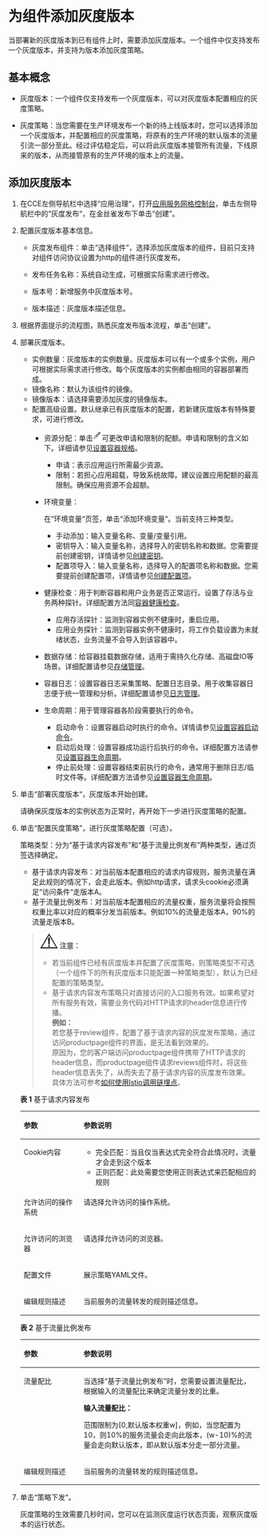 # 为组件添加灰度版本<a name="cce_01_0039"></a>

当部署新的灰度版本到已有组件上时，需要添加灰度版本。一个组件中仅支持发布一个灰度版本，并支持为版本添加灰度策略。

## 基本概念<a name="section695502711820"></a>

-   灰度版本：一个组件仅支持发布一个灰度版本，可以对灰度版本配置相应的灰度策略。

-   灰度策略：当您需要在生产环境发布一个新的待上线版本时，您可以选择添加一个灰度版本，并配置相应的灰度策略，将原有的生产环境的默认版本的流量引流一部分至此。经过评估稳定后，可以将此灰度版本接管所有流量，下线原来的版本，从而接管原有的生产环境的版本上的流量。

## 添加灰度版本<a name="section207383441272"></a>

1.  在CCE左侧导航栏中选择“应用治理“，打开[应用服务网格控制台](https://console.huaweicloud.com/istio/)，单击左侧导航栏中的“灰度发布“，在金丝雀发布下单击“创建”。
2.  配置灰度版本基本信息。
    -   灰度发布组件：单击“选择组件”，选择添加灰度版本的组件，目前只支持对组件访问协议设置为http的组件进行灰度发布。
    -   发布任务名称：系统自动生成，可根据实际需求进行修改。
    -   版本号：新增服务中灰度版本号。

    -   版本描述：灰度版本描述信息。

3.  根据界面提示的流程图，熟悉灰度发布版本流程，单击“创建”。
4.  部署灰度版本。
    -   实例数量：灰度版本的实例数量。灰度版本可以有一个或多个实例，用户可根据实际需求进行修改。每个灰度版本的实例都由相同的容器部署而成。
    -   镜像名称：默认为该组件的镜像。
    -   镜像版本：请选择需要添加灰度的镜像版本。
    -   配置高级设置。默认继承已有灰度版本的配置，若新建灰度版本有特殊要求，可进行修改。
        -   资源分配：单击![](figures/icon-edit.png)可更改申请和限制的配额。申请和限制的含义如下。详细请参见[设置容器规格](设置容器规格.md)。
            -   申请：表示应用运行所需最少资源。
            -   限制：若担心应用超载，导致系统故障。建议设置应用配额的最高限制。确保应用资源不会超额。

        -   环境变量：

            在“环境变量“页签，单击“添加环境变量“。当前支持三种类型。

            -   手动添加：输入变量名称、变量/变量引用。
            -   密钥导入：输入变量名称，选择导入的密钥名称和数据。您需要提前创建密钥，详情请参见[创建密钥](创建密钥.md)。
            -   配置项导入：输入变量名称，选择导入的配置项名称和数据。您需要提前创建配置项，详情请参见[创建配置项](创建配置项.md)。

        -   健康检查：用于判断容器和用户业务是否正常运行。设置了存活与业务两种探针。详细配置方法同[容器健康检查](容器健康检查.md)。
            -   应用存活探针：监测到容器实例不健康时，重启应用。
            -   应用业务探针：监测到容器实例不健康时，将工作负载设置为未就绪状态，业务流量不会导入到该容器中。

        -   数据存储：给容器挂载数据存储，适用于需持久化存储、高磁盘IO等场景。详细配置请参见[存储管理](存储管理.md)。
        -   容器日志：设置容器日志采集策略、配置日志目录。用于收集容器日志便于统一管理和分析。详细配置请参见[日志管理](日志管理.md)。
        -   生命周期：用于管理容器各阶段需要执行的命令。
            -   启动命令：设置容器启动时执行的命令。详情请参见[设置容器启动命令](设置容器启动命令.md)。
            -   启动后处理：设置容器成功运行后执行的命令。详细配置方法请参见[设置容器生命周期](设置容器生命周期.md)。
            -   停止前处理：设置容器结束前执行的命令，通常用于删除日志/临时文件等。详细配置方法请参见[设置容器生命周期](设置容器生命周期.md)。



5.  单击“部署灰度版本“，灰度版本开始创建。

    请确保灰度版本的实例状态为正常时，再开始下一步进行灰度策略的配置。

6.  单击“配置灰度策略”，进行灰度策略配置（可选）。

    策略类型：分为“基于请求内容发布”和“基于流量比例发布”两种类型，通过页签选择确定。

    -   基于请求内容发布：对当前版本配置相应的请求内容规则，服务流量在满足此规则的情况下，会走此版本。例如http请求，请求头cookie必须满足“访问条件“走版本A。
    -   基于流量比例发布：对当前版本配置相应的流量权重，服务流量将会按照权重比率以对应的概率分发当前版本。例如10%的流量走版本A，90%的流量走版本B。

    >![](public_sys-resources/icon-notice.gif) **注意：**   
    >-   若当前组件已经有灰度版本并配置了灰度策略，则策略类型不可选（一个组件下的所有灰度版本只能配置一种策略类型），默认为已经配置的策略类型。  
    >-   基于请求内容发布策略只对直接访问的入口服务有效。如果希望对所有服务有效，需要业务代码对HTTP请求的header信息进行传播。  
    >    **例如：**  
    >    若您基于review组件，配置了基于请求内容的灰度发布策略，通过访问productpage组件的界面，是无法看到效果的。  
    >    原因为，您的客户端访问productpage组件携带了HTTP请求的header信息，而productpage组件请求reviews组件时，将这些header信息丢失了，从而失去了基于请求内容的灰度发布效果。  
    >    具体方法可参考[如何使用Istio调用链埋点](流量监控.md#section437112311448)。  

    **表 1**  基于请求内容发布

    <a name="table1184516442710"></a>
    <table><thead align="left"><tr id="row124304515719"><th class="cellrowborder" valign="top" width="25%" id="mcps1.2.3.1.1"><p id="p824319451715"><a name="p824319451715"></a><a name="p824319451715"></a>参数</p>
    </th>
    <th class="cellrowborder" valign="top" width="75%" id="mcps1.2.3.1.2"><p id="p6243145279"><a name="p6243145279"></a><a name="p6243145279"></a>参数说明</p>
    </th>
    </tr>
    </thead>
    <tbody><tr id="row18243184517718"><td class="cellrowborder" valign="top" width="25%" headers="mcps1.2.3.1.1 "><p id="p724316451276"><a name="p724316451276"></a><a name="p724316451276"></a>Cookie内容</p>
    </td>
    <td class="cellrowborder" valign="top" width="75%" headers="mcps1.2.3.1.2 "><a name="ul16981953114618"></a><a name="ul16981953114618"></a><ul id="ul16981953114618"><li>完全匹配：当且仅当表达式完全符合此情况时，流量才会走到这个版本</li><li>正则匹配：此处需要您使用正则表达式来匹配相应的规则</li></ul>
    </td>
    </tr>
    <tr id="row57594698163823"><td class="cellrowborder" valign="top" width="25%" headers="mcps1.2.3.1.1 "><p id="p34658933163823"><a name="p34658933163823"></a><a name="p34658933163823"></a>允许访问的操作系统</p>
    </td>
    <td class="cellrowborder" valign="top" width="75%" headers="mcps1.2.3.1.2 "><p id="p55910193163823"><a name="p55910193163823"></a><a name="p55910193163823"></a>请选择允许访问的操作系统。</p>
    </td>
    </tr>
    <tr id="row20053750163835"><td class="cellrowborder" valign="top" width="25%" headers="mcps1.2.3.1.1 "><p id="p13741066163835"><a name="p13741066163835"></a><a name="p13741066163835"></a>允许访问的浏览器</p>
    </td>
    <td class="cellrowborder" valign="top" width="75%" headers="mcps1.2.3.1.2 "><p id="p39284525163835"><a name="p39284525163835"></a><a name="p39284525163835"></a>请选择允许访问的浏览器。</p>
    </td>
    </tr>
    <tr id="row4982614816408"><td class="cellrowborder" valign="top" width="25%" headers="mcps1.2.3.1.1 "><p id="p938620516408"><a name="p938620516408"></a><a name="p938620516408"></a>配置文件</p>
    </td>
    <td class="cellrowborder" valign="top" width="75%" headers="mcps1.2.3.1.2 "><p id="p2208511016408"><a name="p2208511016408"></a><a name="p2208511016408"></a>展示策略YAML文件。</p>
    </td>
    </tr>
    <tr id="row102442451479"><td class="cellrowborder" valign="top" width="25%" headers="mcps1.2.3.1.1 "><p id="p5244645979"><a name="p5244645979"></a><a name="p5244645979"></a>编辑规则描述</p>
    </td>
    <td class="cellrowborder" valign="top" width="75%" headers="mcps1.2.3.1.2 "><p id="p10244114511716"><a name="p10244114511716"></a><a name="p10244114511716"></a>当前服务的流量转发的规则描述信息。</p>
    </td>
    </tr>
    </tbody>
    </table>

    **表 2**  基于流量比例发布

    <a name="table2633749163621"></a>
    <table><thead align="left"><tr id="row60092824163621"><th class="cellrowborder" valign="top" width="25%" id="mcps1.2.3.1.1"><p id="p52690018163621"><a name="p52690018163621"></a><a name="p52690018163621"></a>参数</p>
    </th>
    <th class="cellrowborder" valign="top" width="75%" id="mcps1.2.3.1.2"><p id="p40033081163621"><a name="p40033081163621"></a><a name="p40033081163621"></a>参数说明</p>
    </th>
    </tr>
    </thead>
    <tbody><tr id="row28609634163621"><td class="cellrowborder" valign="top" width="25%" headers="mcps1.2.3.1.1 "><p id="p52648224163746"><a name="p52648224163746"></a><a name="p52648224163746"></a>流量配比</p>
    </td>
    <td class="cellrowborder" valign="top" width="75%" headers="mcps1.2.3.1.2 "><p id="p36647776163746"><a name="p36647776163746"></a><a name="p36647776163746"></a>当选择<span class="uicontrol" id="uicontrol61394534163746"><a name="uicontrol61394534163746"></a><a name="uicontrol61394534163746"></a>“基于流量比例发布”</span>时，您需要设置流量配比，根据输入的流量配比来确定流量分发的比重。</p>
    <p id="p15679897163746"><a name="p15679897163746"></a><a name="p15679897163746"></a><strong id="b6901346163746"><a name="b6901346163746"></a><a name="b6901346163746"></a>输入流量配比：</strong></p>
    <p id="p62112114163746"><a name="p62112114163746"></a><a name="p62112114163746"></a>范围限制为[0,默认版本权重w]，例如，当您配置为10，则10%的服务流量会走向此版本，(w-10)%的流量会走向默认版本，即从默认版本分走一部分流量。</p>
    </td>
    </tr>
    <tr id="row38853013163621"><td class="cellrowborder" valign="top" width="25%" headers="mcps1.2.3.1.1 "><p id="p48356782163746"><a name="p48356782163746"></a><a name="p48356782163746"></a>编辑规则描述</p>
    </td>
    <td class="cellrowborder" valign="top" width="75%" headers="mcps1.2.3.1.2 "><p id="p24585295163746"><a name="p24585295163746"></a><a name="p24585295163746"></a>当前服务的流量转发的规则描述信息。</p>
    </td>
    </tr>
    </tbody>
    </table>

7.  单击“策略下发“。

    灰度策略的生效需要几秒时间，您可以在监测灰度运行状态页面，观察灰度版本的运行状态。


